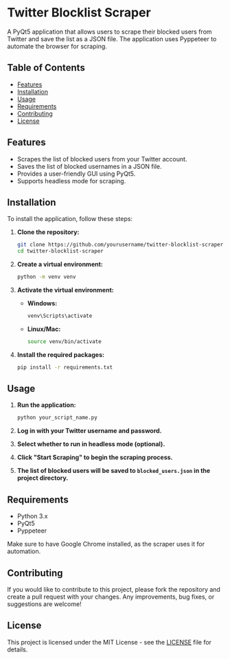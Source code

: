 # Twitter Blocklist Scraper

A PyQt5 application that allows users to scrape their blocked users from Twitter and save the list as a JSON file. The application uses Pyppeteer to automate the browser for scraping.

## Table of Contents

- [Features](#features)
- [Installation](#installation)
- [Usage](#usage)
- [Requirements](#requirements)
- [Contributing](#contributing)
- [License](#license)

## Features

- Scrapes the list of blocked users from your Twitter account.
- Saves the list of blocked usernames in a JSON file.
- Provides a user-friendly GUI using PyQt5.
- Supports headless mode for scraping.

## Installation

To install the application, follow these steps:

1. **Clone the repository:**

   ```bash
   git clone https://github.com/yourusername/twitter-blocklist-scraper.git
   cd twitter-blocklist-scraper
   ```

2. **Create a virtual environment:**

   ```bash
   python -m venv venv
   ```

3. **Activate the virtual environment:**

   - **Windows:**
     ```bash
     venv\Scripts\activate
     ```
   - **Linux/Mac:**
     ```bash
     source venv/bin/activate
     ```

4. **Install the required packages:**

   ```bash
   pip install -r requirements.txt
   ```

## Usage

1. **Run the application:**

   ```bash
   python your_script_name.py
   ```

2. **Log in with your Twitter username and password.**
3. **Select whether to run in headless mode (optional).**
4. **Click "Start Scraping" to begin the scraping process.**
5. **The list of blocked users will be saved to `blocked_users.json` in the project directory.**

## Requirements

- Python 3.x
- PyQt5
- Pyppeteer

Make sure to have Google Chrome installed, as the scraper uses it for automation.

## Contributing

If you would like to contribute to this project, please fork the repository and create a pull request with your changes. Any improvements, bug fixes, or suggestions are welcome!

## License

This project is licensed under the MIT License - see the [LICENSE](LICENSE) file for details.